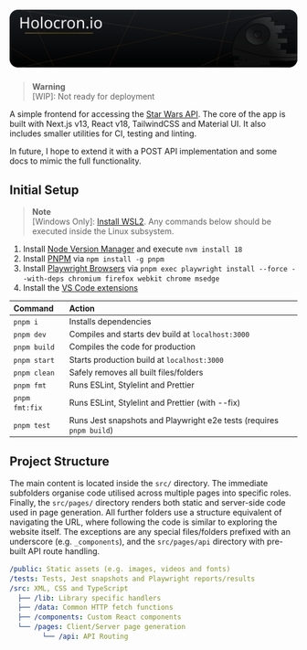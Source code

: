 # ![Banner](./public/readme/banner.svg)

> **Warning** <br> [WIP]: Not ready for deployment

A simple frontend for accessing the [Star Wars API](https://swapi.dev/). The core of the app is built with Next.js v13, React v18, TailwindCSS and Material UI. It also includes smaller utilities for CI, testing and linting.

In future, I hope to extend it with a POST API implementation and some docs to mimic the full functionality.

## Initial Setup

> **Note** <br> [Windows Only]: [Install WSL2](https://learn.microsoft.com/en-gb/windows/wsl/install-manual). Any commands below should be executed inside the Linux subsystem.

1. Install [Node Version Manager](https://github.com/nvm-sh/nvm#installing-and-updating) and execute `nvm install 18`
2. Install [PNPM](https://pnpm.io/installation) via `npm install -g pnpm`
3. Install [Playwright Browsers](https://playwright.dev/docs/intro) via `pnpm exec playwright install --force --with-deps chromium firefox webkit chrome msedge`
4. Install the [VS Code extensions](.vscode/extensions.json)

| Command        | Action                                                               |
| :------------- | :------------------------------------------------------------------- |
| `pnpm i`       | Installs dependencies                                                |
| `pnpm dev`     | Compiles and starts dev build at `localhost:3000`                    |
| `pnpm build`   | Compiles the code for production                                     |
| `pnpm start`   | Starts production build at `localhost:3000`                          |
| `pnpm clean`   | Safely removes all built files/folders                               |
| `pnpm fmt`     | Runs ESLint, Stylelint and Prettier                                  |
| `pnpm fmt:fix` | Runs ESLint, Stylelint and Prettier (with --fix)                     |
| `pnpm test`    | Runs Jest snapshots and Playwright e2e tests (requires `pnpm build`) |

## Project Structure

The main content is located inside the `src/` directory. The immediate subfolders organise code utilised across multiple pages into specific roles. Finally, the `src/pages/` directory renders both static and server-side code used in page generation. All further folders use a structure equivalent of navigating the URL, where following the code is similar to exploring the website itself. The exceptions are any special files/folders prefixed with an underscore (e.g. `_components`), and the `src/pages/api` directory with pre-built API route handling.

```yml
/public: Static assets (e.g. images, videos and fonts)
/tests: Tests, Jest snapshots and Playwright reports/results
/src: XML, CSS and TypeScript
  ├── /lib: Library specific handlers
  ├── /data: Common HTTP fetch functions
  ├── /components: Custom React components
  └── /pages: Client/Server page generation
        └── /api: API Routing
```

